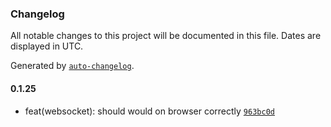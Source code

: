 ### Changelog

All notable changes to this project will be documented in this file. Dates are displayed in UTC.

Generated by [`auto-changelog`](https://github.com/CookPete/auto-changelog).

#### 0.1.25

- feat(websocket): should would on browser correctly [`963bc0d`](https://github.com/tctien342/comfyui-sdk/commit/963bc0dc2cf329ef74f11eb1d141798cb779d7da)
